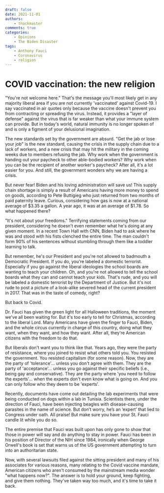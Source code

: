 ```yaml
---
draft: false
date: 2021-11-01
authors:
    - thackmaster
comments: true
categories:
    - Opinions
    - The Biden Disaster
tags:
    - Anthony Fauci
    - Coronavirus
    - religion
---
```


# COVID vaccination: the new religion

"You're not welcome here." That's the message you'll most likely get in any majority liberal area if you are not currently 'vaccinated' against Covid-19. I say vaccinated in air quotes only because the vaccine doesn't prevent you from contracting or spreading the virus. Instead, it provides a "layer of defense" against the virus that is far weaker than what your immune system can provide. But in today's world, natural immunity is no longer spoken of and is only a figment of your delusional imagination.

<!-- more -->

The new standards set by the government are absurd. "Get the jab or lose your job" is the new standard, causing the crisis in the supply chain due to a lack of workers, and a new crisis that may hit the military in the coming weeks due to members refusing the jab. Why work when the government is handing out your paycheck to other able-bodied workers? Why work when you can be the recipient of another worker's paycheck? After all, it's a lot easier for you. And still, the government wonders why we are having a crisis.

But never fear! Biden and his loving administration will save us! This supply chain shortage is simply a result of Americans having more money to spend on goods, according to Pete Buttigieg who just returned from two months of paid paternity leave. Curious, considering how gas is now at a national average of $3.35 a gallon. A year ago, it was at an average of $1.78. So what happened there?

"It's not about your freedoms." Terrifying statements coming from our president, considering he doesn't even remember what he's doing at any given moment. In a recent Town Hall with CNN, Biden had to ask where he was and stood with his fists clenched the entire time. The man couldn't form 90% of his sentences without stumbling through them like a toddler learning to talk.

But remember, he's our President and you're not allowed to badmouth a Democratic President. If you do, you're labeled a domestic terrorist. Especially if you go against the liberal ideologies the school boards are wanting to teach your children. Oh, and you're not allowed to tell the school boards what they can and cannot teach your kids. That's rude, and you will be labeled a domestic terrorist by the Department of Justice. But it's not rude to post a picture of a look-alike severed head of the current president in 2017. That was in the taste of comedy, right?

But back to Covid.

Dr. Fauci has given the green light for all Halloween traditions, the moment we've all been waiting for. But it's too early to tell for Christmas, according to the liberal Lord. Many Americans have given the finger to Fauci, Biden, and the whole circus currently in charge of this country, doing what they want, when they want, and how they want. After all, they're American citizens with the freedom to do that.

But liberals don't want you to think like that. Years ago, they were the party of resistance, where you joined to resist what others told you. You resisted the government. You resisted capitalism (for some reason). Now, they are the party of 'tolerance'... unless you don't agree with them. They are the party of 'acceptance'... unless you go against their specific beliefs (i.e., being gay and conservative). They are the party where 'you need to follow the experts'... when the experts don't even know what is going on. And you can only follow who they deem to be 'experts'.

Recently, documents have come out detailing the lab experiments that were being conducted on dogs within a lab in Tunisia. Scientists there, under the direction of Fauci, have been injecting beagles with disease-causing parasites in the name of science. But don’t worry, he’s an ‘expert’ that lied to Congress under oath. All praise! But make sure you have your St. Fauci candle lit while you do so.

The entire premise that Fauci was built upon has only gone to show that those in power will say and do anything to stay in power. Fauci has been in his position of Director of the NIH since 1984, ironically when George Orwell's book is set that warns us of the US government attempting to turn into an authoritarian state.

Now, with several lawsuits filed against the sitting president and many of his associates for various reasons, many relating to the Covid vaccine mandate, American citizens who aren't consumed by the mainstream media wonder "what happens now?". The answer is to hold your ground, keep fighting, and give them nothing. They've taken way too much, and it's time to take it back.